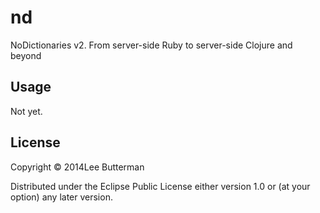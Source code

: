 # nd

NoDictionaries v2. From server-side Ruby to server-side Clojure and beyond

## Usage

Not yet.

## License

Copyright © 2014Lee Butterman

Distributed under the Eclipse Public License either version 1.0 or (at
your option) any later version.

